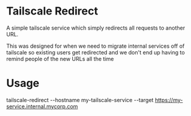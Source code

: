 Tailscale Redirect
==================

A simple tailscale service which simply redirects all requests to another URL.

This was designed for when we need to migrate internal services off of tailscale so existing
users get redirected and we don't end up having to remind people of the new URLs all the time

Usage
=====

tailscale-redirect --hostname my-tailscale-service --target https://my-service.internal.mycorp.com
